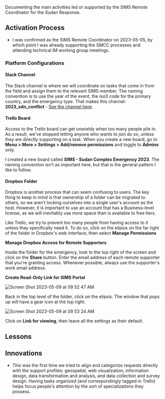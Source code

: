 Documenting the main activities led or supported by the SIMS Remote Coordinator for the Sudan Response. 

## Activation Process

- I was confirmed as the SIMS Remote Coordinator on 2023-05-05, by which point I was already supporting the SMCC processes and attending technical IM working group meetings. 

### Platform Configurations

#### Slack Channel

The Slack channel is where we will coordinate on tasks that come in from the field and assign them to the relevant SIMS member. The naming convention is to use the year of the event, the iso3 code for the primary country, and the emergency type. That makes this channel: **2023_sdn_conflict** - [See the channel here](https://slack.com/app_redirect?channel=C056G7CHP6X).

#### Trello Board

Access to the Trello board can get unwieldy when too many people pile in. As a result, we've stopped letting anyone who wants to join do so, unless they are directly supporting on a task. When you create a new board, go to **Menu > More > Settings > Add/remove permissions** and toggle to **Admins** only.

I created a new board called **SIMS - Sudan Complex Emergency 2023**. The naming convention isn't as important here, but that is the general pattern I like to follow.

#### Dropbox Folder

Dropbox is another process that can seem confusing to users. The key thing to keep in mind is that ownership of a folder can be migrated to others, so we aren't locking ourselves into a single user's account as the host. However, it is important to use an account that has a Business-level license, as we will inevitably use more space than is available to free tiers. 

Like Trello, we try to prevent too many people from having access to it unless they specifically need it. To do so, click on the elipsis on the far right of the folder in Dropbox's web interface, then select **Manage Permissions**

**Manage Dropbox Access for Remote Supporters**

Inside the folder for the emergency, look to the top right of the screen and click on the **Share** button. Enter the email address of each remote supporter that you're granting access. Whenever possible, always use the supporter's work email address.

**Create Read-Only Link for SIMS Portal**

![Screen Shot 2023-05-09 at 09 52 47 AM](https://github.com/JonathanGarro/SIMS_Shadowing/assets/8890661/2b6d56e2-ddbe-4b73-b726-39c178a77e17)

Back in the top level of the folder, click on the elipsis. The window that pops up will have a gear icon at the top right.

![Screen Shot 2023-05-09 at 09 53 24 AM](https://github.com/JonathanGarro/SIMS_Shadowing/assets/8890661/fc91bd66-a42a-4396-9da0-ddf7128415fc)

Click on **Link for viewing**, then leave all the settings as their default.

## Lessons

## Innovations

- This was the first time we tried to align and categorize requests directly with the support profiles: geospatial, web visualization, information design, data transformation and analysis, and data collection and survey design. Having tasks organized (and correspondingly tagged in Trello) helps focus people's attention by the sort of specializations they possess.
